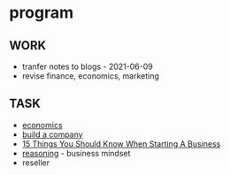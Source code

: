 # program

## WORK

-   tranfer notes to blogs - 2021-06-09
-   revise finance, economics, marketing

## TASK

-   [economics](economics)
-   [build a company](build-a-company)
-   [15 Things You Should Know When Starting A Business](15-Things-You-Should-Know-When-Starting-A-Business)
-   [reasoning](reasoning) - business mindset
-   reseller
